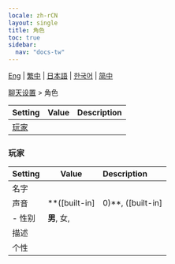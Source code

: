 ```yaml
---
locale: zh-rCN
layout: single
title: 角色
toc: true
sidebar:
  nav: "docs-tw"
---
```

[Eng](/dancexr/menu/2025.4/chat/characters) | [繁中](/tw/dancexr/menu/2025.4/chat/characters) | [日本語](/jp/dancexr/menu/2025.4/chat/characters) | [한국어](/kr/dancexr/menu/2025.4/chat/characters) | [简中](/zh/dancexr/menu/2025.4/chat/characters)

[聊天设置](../menu#聊天设置) > 角色



| Setting | Value | Description |
| :--- | --- | :--- |
| [玩家](#玩家) |


### **玩家**

| Setting | Value | Description |
| :--- | --- | :--- |
| 名字 || 
| 声音 | **([built-in]|0)**, ([built-in]|1), ([built-in]|2), ([built-in]|3), ([built-in]|4), ([built-in]|5), ([built-in]|6), ([built-in]|7), ([built-in]|8), ([built-in]|9), ([built-in]|10), ([built-in]|11), ([built-in]|12), ([built-in]|13), ([built-in]|14), ([built-in]|15), ([built-in]|16), ([built-in]|17), ([built-in]|18), ([built-in]|19),  |  |
|- 性别 | **男**, 女,  | 
| 描述 || 
| 个性 || 
